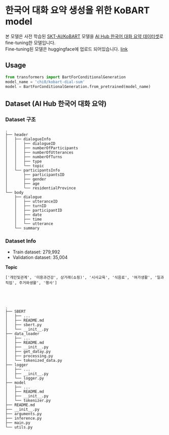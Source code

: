 # 한국어 대화 요약 생성을 위한 KoBART model

본 모델은 사전 학습된 [SKT-AI/KoBART](https://github.com/SKT-AI/KoBART#release) 모델을 [AI Hub 한국어 대화 요약 데이터셋](https://aihub.or.kr/aidata/30714)로 fine-tuning한 모델입니다. <br>
Fine-tuning된 모델은 huggingface에 업로드 되어있습니다. [link](https://huggingface.co/chi0/kobart-dial-sum)

## Usage
```python
from transformers import BartForConditionalGeneration
model_name = 'chi0/kobart-dial-sum'
model = BartForConditionalGeneration.from_pretrained(model_name)
```

## Dataset (AI Hub 한국어 대화 요약)
### Dataset 구조
```
.
├── header
│   ├── dialogueInfo
│   │   ├── dialogueID
│   │   ├── numberOfParticipants
│   │   ├── numberOfUtterances
│   │   ├── numberOfTurns
│   │   ├── type
│   │   └── topic
│   └── participantsInfo
│       ├── participantsID
│       ├── gender
│       ├── age
│       └── residentialProvince
└── body
    ├── dialogue
    │   ├── utteranceID
    │   ├── turnID
    │   ├── participantID
    │   ├── date
    │   ├── time
    │   └── utterance
    └── summary
```

### Dataset Info

- Train dataset: 279,992
- Validation dataset: 35,004

**Topic**
```
['개인및관계', '미용과건강', 상거래(쇼핑)', '시사교육', '식음료', '여가생활', '일과직업', 주거와생활', '행사']
```

<br><br>

```
.
├── SBERT
│   ├── ...
│   ├── README.md
│   ├── sbert.py
│   └── __init__.py
├── data_loader
│   ├── ...
│   ├── README.md
│   ├── __init__.py
│   ├── get_datay.py
│   ├── processing.py
│   └── tokenized_data.py
├── logger
│   ├── ...
│   ├── __init__.py
│   └── logger.py
├── model
│   ├── ...
│   ├── README.md
│   ├── __init__.py
│   └── tokenizer.py
├── README.md
├── __init__.py
├── arguments.py
├── inference.py
├── main.py
└── utils.py
```
